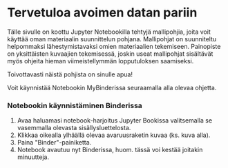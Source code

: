 Tervetuloa avoimen datan pariin
===============================

Tälle sivulle on koottu Jupyter Notebookilla tehtyjä mallipohjia, joita voit käyttää oman materiaalin suunnittelun pohjana.
Mallipohjat on suunniteltu helpommaksi lähestymistavaksi omien materiaalien tekemiseen. Painopiste on yksittäisten kuvaajien tekemisessä,
joskin useat mallipohjat sisältävät myös ohjeita hieman viimeistellymmän lopputuloksen saamiseksi.

Toivottavasti näistä pohjista on sinulle apua!

Voit käynnistää Notebookin MyBinderissa seuraamalla alla olevaa ohjetta.

### Notebookin käynnistäminen Binderissa

1. Avaa haluamasi notebook-harjoitus Jupyter Bookissa valitsemalla se vasemmalla olevasta sisällysluettelosta.
1. Klikkaa oikealla ylhäällä olevaa avaruusraketin kuvaa (ks. kuva alla).
1. Paina "Binder"-painiketta.
1. Notebook avautuu nyt Binderissa, huom. tässä voi kestää joitakin minuutteja.
